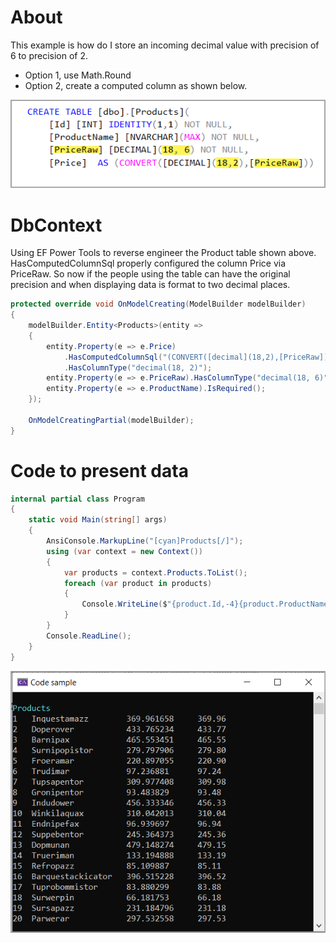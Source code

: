 ﻿# About

This example is  how do I store an incoming decimal value with precision of 6 to precision of 2. 

- Option 1, use Math.Round
- Option 2, create a computed column as shown below.


![Figure1](assets/figure1.png)

# DbContext

Using EF Power Tools to reverse engineer the Product table shown above. HasComputedColumnSql properly configured the column Price via PriceRaw. So now if the people using the table can have the original precision and when displaying data is format to two decimal places.

```csharp
protected override void OnModelCreating(ModelBuilder modelBuilder)
{
    modelBuilder.Entity<Products>(entity =>
    {
        entity.Property(e => e.Price)
            .HasComputedColumnSql("(CONVERT([decimal](18,2),[PriceRaw]))", false)
            .HasColumnType("decimal(18, 2)");
        entity.Property(e => e.PriceRaw).HasColumnType("decimal(18, 6)");
        entity.Property(e => e.ProductName).IsRequired();
    });

    OnModelCreatingPartial(modelBuilder);
}
```

# Code to present data

```csharp
internal partial class Program
{
    static void Main(string[] args)
    {
        AnsiConsole.MarkupLine("[cyan]Products[/]");
        using (var context = new Context())
        {
            var products = context.Products.ToList();
            foreach (var product in products)
            {
                Console.WriteLine($"{product.Id,-4}{product.ProductName,-20}{product.PriceRaw,-15}{product.Price}");
            }
        }
        Console.ReadLine();
    }
}
```

![Figure2](assets/figure2.png)

